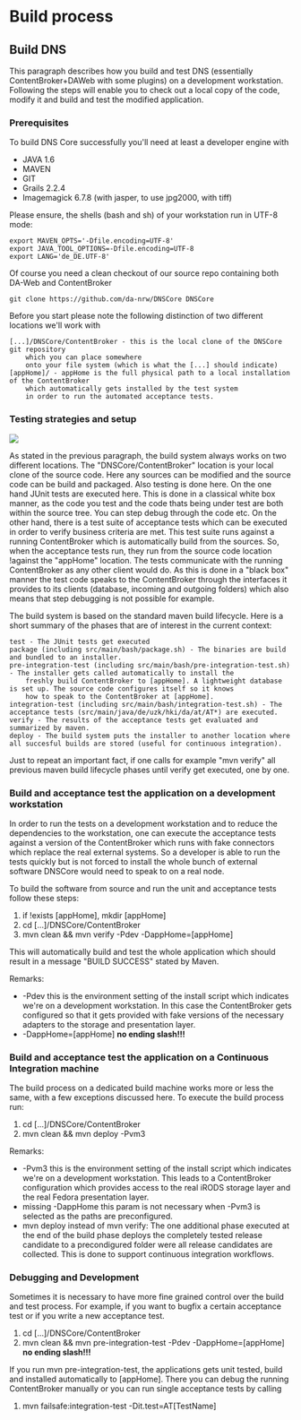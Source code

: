 # Build process

## Build DNS

This paragraph describes how you build and test DNS (essentially ContentBroker+DAWeb with some plugins) 
on a development workstation.
Following the steps will enable you to check out a local copy of the code, modify it
and build and test the modified application. 

### Prerequisites

To build DNS Core successfully you'll need at least a developer engine with

* JAVA 1.6
* MAVEN
* GIT
* Grails 2.2.4
* Imagemagick 6.7.8 (with jasper, to use jpg2000, with tiff)

Please ensure, the shells (bash and sh) of your workstation run in UTF-8 mode:
    
    export MAVEN_OPTS='-Dfile.encoding=UTF-8'
    export JAVA_TOOL_OPTIONS=-Dfile.encoding=UTF-8
    export LANG='de_DE.UTF-8'
    
Of course you need a clean checkout of our source repo containing both DA-Web and ContentBroker

    git clone https://github.com/da-nrw/DNSCore DNSCore
    
Before you start please note the following distinction of two different locations we'll work with

    [...]/DNSCore/ContentBroker - this is the local clone of the DNSCore git repository 
        which you can place somewhere
        onto your file system (which is what the [...] should indicate)
    [appHome]/ - appHome is the full physical path to a local installation of the ContentBroker
        which automatically gets installed by the test system 
        in order to run the automated acceptance tests.

### Testing strategies and setup

![](https://raw.github.com/da-nrw/DNSCore/master/ContentBroker/src/main/markdown/blackbox_whitebox.jpg)

As stated in the previous paragraph, the build system always works on two different locations. The "DNSCore/ContentBroker" location
is your local clone of the source code. Here any sources can be modified and the source code can be build and packaged.
Also testing is done here. On the one hand JUnit tests are executed here. This is done in a classical white box manner, as the code
you test and the code thats being under test are both within the source tree. You can step debug through the code etc.
On the other hand, there is a test suite of acceptance tests which can be executed in order to verify business criteria are met.
This test suite runs against a running ContentBroker which is automatically build from the sources. So, when the acceptance tests run,
they run from the source code location !against the "appHome" location. The tests communicate with the running ContentBroker as
any other client would do. As this is done in a "black box" manner the test code speaks to the ContentBroker through the interfaces
it provides to its clients (database, incoming and outgoing folders) which also means that step debugging is not possible for example.

The build system is based on the standard maven build lifecycle. Here is a short summary of the phases that are of interest in the current
context:

    test - The JUnit tests get executed
    package (including src/main/bash/package.sh) - The binaries are build and bundled to an installer.
    pre-integration-test (including src/main/bash/pre-integration-test.sh) - The installer gets called automatically to install the 
        freshly build ContentBroker to [appHome]. A lightweight database is set up. The source code configures itself so it knows 
        how to speak to the ContentBroker at [appHome].
    integration-test (including src/main/bash/integration-test.sh) - The acceptance tests (src/main/java/de/uzk/hki/da/at/AT*) are executed.
    verify - The results of the acceptance tests get evaluated and summarized by maven.
    deploy - The build system puts the installer to another location where all succesful builds are stored (useful for continuous integration).

Just to repeat an important fact, if one calls for example "mvn verify" all previous maven build lifecycle phases until verify get executed, one by one.

### Build and acceptance test the application on a development workstation

In order to run the tests on a development workstation and to reduce the dependencies to the workstation, one can
execute the acceptance tests against a version of the ContentBroker which runs with fake connectors which replace the
real external systems. So a developer is able to run the tests quickly but is not forced to install the whole bunch of external software DNSCore would need to speak to on a real node. 

To build the software from source and run the unit and acceptance tests follow these steps:

1. if !exists [appHome], mkdir [appHome]
1. cd [...]/DNSCore/ContentBroker
1. mvn clean && mvn verify -Pdev -DappHome=[appHome]

This will automatically build and test the whole application which should result in a message "BUILD SUCCESS" stated by Maven.

Remarks:

* -Pdev 
this is the environment setting of the install script which indicates we're on a development workstation. 
In this case the ContentBroker gets configured so that it gets provided with fake versions of the necessary
adapters to the storage and presentation layer.
* -DappHome=[appHome]  **no ending slash!!!**
 
### Build and acceptance test the application on a Continuous Integration machine

The build process on a dedicated build machine works more or less the same, with a few exceptions discussed
here. To execute the build process run:

1. cd [...]/DNSCore/ContentBroker
1. mvn clean && mvn deploy -Pvm3 

Remarks:

* -Pvm3 
this is the environment setting of the install script which indicates we're on a development workstation. This
leads to a ContentBroker configuration which provides access to the real iRODS storage layer and the real
Fedora presentation layer. 
* missing -DappHome this param is not necessary when -Pvm3 is selected as the paths are preconfigured.
* mvn deploy instead of mvn verify: The one additional phase executed at the end of the build phase deploys the
completely tested release candidate to a precondigured folder were all release candidates are collected. This 
is done to support continuous integration workflows.

 
### Debugging and Development

Sometimes it is necessary to have more fine grained control over the build and test process. For example,
if you want to bugfix a certain acceptance test or if you write a new acceptance test. 

1. cd [...]/DNSCore/ContentBroker
1. mvn clean && mvn pre-integration-test -Pdev -DappHome=[appHome] **no ending slash!!!**

If you run mvn pre-integration-test, the applications gets unit tested, build and installed automatically
to [appHome]. There you can debug the running ContentBroker manually or you can run single acceptance tests
by calling

1. mvn failsafe:integration-test -Dit.test=AT[TestName]
